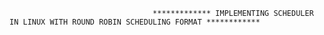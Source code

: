                                     ************* IMPLEMENTING SCHEDULER IN LINUX WITH ROUND ROBIN SCHEDULING FORMAT ************ 
